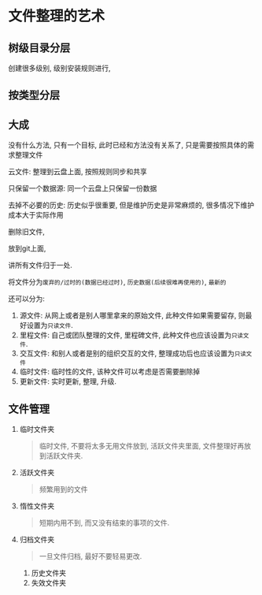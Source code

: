 # 文件整理的艺术

## 树级目录分层

创建很多级别, 级别安装规则进行, 

## 按类型分层

## 大成

没有什么方法, 只有一个目标, 此时已经和方法没有关系了, 只是需要按照具体的需求整理文件

云文件: 整理到云盘上面, 按照规则同步和共享

只保留一个数据源: 同一个云盘上只保留一份数据

去掉不必要的历史: 历史似乎很重要, 但是维护历史是非常麻烦的, 很多情况下维护成本大于实际作用

删除旧文件, 

放到git上面, 

讲所有文件归于一处.

将文件分为`废弃的/过时的(数据已经过时)`, `历史数据(后续很难再使用的)`, `最新的`

还可以分为: 
   1. 源文件: 从网上或者是别人哪里拿来的原始文件, 此种文件如果需要留存, 则最好设置为`只读文件`.
   2. 里程文件: 自己或团队整理的文件, 里程碑文件, 此种文件也应该设置为`只读文件`.
   3. 交互文件: 和别人或者是别的组织交互的文件, 整理成功后也应该设置为`只读文件`
   4. 临时文件: 临时性的文件, 该种文件可以考虑是否需要删除掉
   5. 更新文件: 实时更新, 整理, 升级.

## 文件管理

   1. 临时文件夹
      > 临时文件, 不要将太多无用文件放到, 活跃文件夹里面, 文件整理好再放到活跃文件夹.
   
   2. 活跃文件夹
      > 频繁用到的文件

   3. 惰性文件夹
      > 短期内用不到, 而又没有结束的事项的文件.
   
   4. 归档文件夹
      > 一旦文件归档, 最好不要轻易更改.
      1. 历史文件夹
      2. 失效文件夹